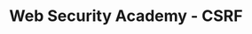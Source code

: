 ---
title : "Web Security Academy - CSRF"
layout: category
permalink: /categories/Wargame/web-security-academy/csrf/
author_profile: true
taxonomy: academy - csrf
---